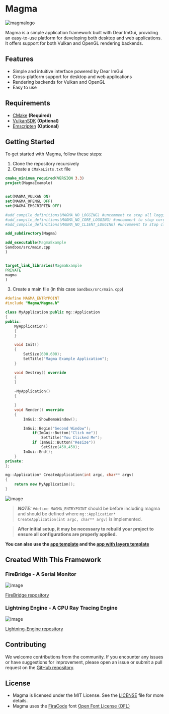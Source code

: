# Magma

![magmalogo](https://github.com/Byte-White/Magma/assets/51212450/23f7754f-b537-4ba1-b557-f4012e79ce42)

Magma is a simple application framework built with Dear ImGui, providing an easy-to-use platform for developing both desktop and web applications. It offers support for both Vulkan and OpenGL rendering backends.

## Features

- Simple and intuitive interface powered by Dear ImGui
- Cross-platform support for desktop and web applications
- Rendering backends for Vulkan and OpenGL
- Easy to use

## Requirements
* [CMake](https://cmake.org/download/) **(Required)**
* [VulkanSDK](https://vulkan.lunarg.com/sdk/home) **(Optional)**
* [Emscripten](https://emscripten.org/docs/getting_started/downloads.html) **(Optional)** 

## Getting Started

To get started with Magma, follow these steps:

1. Clone the repository recursively
2. Create a `CMakeLists.txt` file
```CMake
cmake_minimum_required(VERSION 3.3)
project(MagmaExample)


set(MAGMA_VULKAN ON)
set(MAGMA_OPENGL OFF)
set(MAGMA_EMSCRIPTEN OFF)

#add_compile_definitions(MAGMA_NO_LOGGING) #uncomment to stop all logging
#add_compile_definitions(MAGMA_NO_CORE_LOGGING) #uncomment to stop core logging
#add_compile_definitions(MAGMA_NO_CLIENT_LOGGING) #uncomment to stop client logging

add_subdirectory(Magma)

add_executable(MagmaExample 
Sandbox/src/main.cpp
)


target_link_libraries(MagmaExample
PRIVATE
magma
)
```
3. Create a main file (in this case `Sandbox/src/main.cpp`)

```c++
#define MAGMA_ENTRYPOINT
#include "Magma/Magma.h"

class MyApplication:public mg::Application
{
public:
	MyApplication()
	{
	}

	void Init()
	{
 		SetSize(600,600);
		SetTitle("Magma Example Application");
	}

	void Destroy() override
	{
	}
	
	~MyApplication()
	{

	}
	void Render() override
	{
		ImGui::ShowDemoWindow();

		ImGui::Begin("Second Window");
			if(ImGui::Button("Click me"))
				SetTitle("You Clicked Me");
			if (ImGui::Button("Resize"))
				SetSize(450,450);
		ImGui::End();
	}
private:
};

mg::Application* CreateApplication(int argc, char** argv)
{
	return new MyApplication();
}
```
![image](https://github.com/Byte-White/Magma/assets/51212450/d3fc7b5d-dbf9-4330-aed0-8be3133a15b2)

> **_NOTE:_**  `#define MAGMA_ENTRYPOINT` should be before including magma and should be defined where `mg::Application* CreateApplication(int argc, char** argv)` is implemented.

> **After initial setup, it may be necessary to rebuild your project to ensure all configurations are properly applied.**

**You can also use the [app template](https://github.com/Byte-White/Magma-Template) and the [app with layers template](https://github.com/Byte-White/Magma-Layers-Template)**

## Created With This Framework

### FireBridge - A Serial Monitor

![image](https://github.com/Byte-White/Magma/assets/51212450/58738d9f-afb1-4dde-b7f9-382b924e5973)

[FireBridge repository](https://github.com/Byte-White/FireBridge)

### Lightning Engine - A CPU Ray Tracing Engine

![image](https://github.com/Byte-White/Lightning-Engine/assets/51212450/79343726-c5f1-4b18-9efa-1f98fed92cc5)

[Lightning-Engine repository](https://github.com/Byte-White/Lightning-Engine)

## Contributing

We welcome contributions from the community. If you encounter any issues or have suggestions for improvement, please open an issue or submit a pull request on the [GitHub repository](https://github.com/Byte-White/Magma).

## License

- Magma is licensed under the MIT License. See the [LICENSE](https://github.com/Byte-White/Magma/LICENSE) file for more details.
- Magma uses the [FiraCode](https://fonts.google.com/specimen/Fira+Code) font [Open Font License (OFL)](https://openfontlicense.org/)
